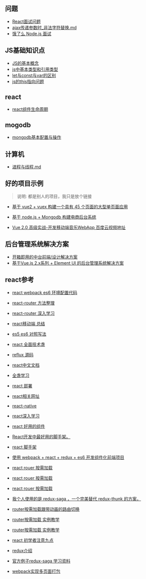 ## 问题

* [React面试问题](https://github.com/HerryLo/Knowledge/blob/master/Question/React%E9%97%AE%E9%A2%98.md)
* [ajax传递参数时_非法字符替换.md](https://github.com/HerryLo/Knowledge/blob/master/Question/ajax%E4%BC%A0%E9%80%92%E5%8F%82%E6%95%B0%E6%97%B6_%E9%9D%9E%E6%B3%95%E5%AD%97%E7%AC%A6%E6%9B%BF%E6%8D%A2.md)
* [饿了么 Node.js 面试](https://github.com/ElemeFE/node-interview/tree/master/sections/zh-cn)
## JS基础知识点
* [JS的基本概念](https://github.com/HerryLo/Knowledge/blob/master/Dot/%E7%9C%9F%E6%AD%A3%E5%BC%84%E6%87%82JS.md)
* [js中基本类型和引用类型](https://github.com/HerryLo/Knowledge/blob/master/Dot/js%E4%B8%AD%E5%9F%BA%E6%9C%AC%E7%B1%BB%E5%9E%8B%E5%92%8C%E5%BC%95%E7%94%A8%E7%B1%BB%E5%9E%8B.md)
* [let与const与var的区别](https://github.com/HerryLo/Knowledge/blob/master/Dot/let%E4%B8%8Econst%E4%B8%8Evar.md)
* [js的this指向问题](https://github.com/HerryLo/Knowledge/blob/master/Dot/js%E4%B8%ADthis%E7%9A%84%E6%8C%87%E5%90%91%E9%97%AE%E9%A2%98.md)

## react 
* [react组件生命周期](https://github.com/HerryLo/Knowledge/blob/master/Dot/react%E7%94%9F%E5%91%BD%E5%91%A8%E6%9C%9F.md)

## mogodb
* [mongodb基本配置与操作](https://github.com/HerryLo/Knowledge/blob/master/Dot/mongodb%E5%9F%BA%E6%9C%AC%E9%85%8D%E7%BD%AE%E4%B8%8E%E6%93%8D%E4%BD%9C.md)

## 计算机
* [进程与线程.md](https://github.com/HerryLo/Knowledge/blob/master/Dot/%E8%BF%9B%E7%A8%8B%E4%B8%8E%E7%BA%BF%E7%A8%8B.md)

## 好的项目示例
> 说明: 都是别人的项目，我只是放个链接

* [基于 vue2 + vuex 构建一个具有 45 个页面的大型单页面应用][30]
* [基于 node.js + Mongodb 构建电商后台系统][31]
* [Vue 2.0 高级实战-开发移动端音乐WebApp 百度云视频地址][32]

  [30]: https://github.com/bailicangdu/vue2-elm
  [31]: https://github.com/bailicangdu/node-elm
  [32]: https://pan.baidu.com/s/1geQIWHt?qq-pf-to=pcqq.group&errno=0&errmsg=Auth%20Login%20Sucess&&bduss=&ssnerror=0#list/path=%2FVue%202.0%20%E9%AB%98%E7%BA%A7%E5%AE%9E%E6%88%98-%E5%BC%80%E5%8F%91%E7%A7%BB%E5%8A%A8%E7%AB%AF%E9%9F%B3%E4%B9%90WebApp

## 后台管理系统解决方案
* [开箱即用的中台前端/设计解决方案](https://pro.ant.design/)
* [基于Vue.js 2.x系列 + Element UI 的后台管理系统解决方案](http://blog.gdfengshuo.com/example/work/#/readme)

## react参考

* [ react webpack es6 环境配置代码][1]
* [ react-router 方法整理][2]
* [ react-router 深入学习][3]
* [react移动端 总结][4]
* [es5 es6 对照写法][5]
* [react 全面技术盏 ][6]
* [reflux 源码][7]
* [react中文文档][8]
* [全盏学习][9]
* [react 部署][10]
* [ react相关网址][11]
* [react-native][12]
* [react深入学习][13]
* [react 好用的组件][14]
* [React开发中最好用的脚手架。][15]
* [react 脚手架 ][16]
* [使用 webpack + react + redux + es6 开发组件化前端项目][17]
* [react rouer 按需加载][18]
* [react rouer 按需加载][19]
* [react rouer 按需加载  ][20]
* [我个人使用的是 redux-saga ，一个完美替代 redux-thunk 的方案，][21]
* [router按需加载跟带动画的路由切换][22]
* [router按需加载 实例教学][23]
* [router按需加载 实例教学][24]
* [ react 初学者注意九点][25]
* [ redux介绍][26]
* [官方例子redux-saga 学习资料][27]
* [webpack实现多页面打包][28]


  [1]: http://my.oschina.net/u/1403181/blog/672501
  [2]: http://www.cnblogs.com/BestMePeng/p/React_Router.html
  [3]: http://www.tuicool.com/articles/iAvmyuj
  [4]: https://segmentfault.com/a/1190000005044324
  [5]: http://bbs.reactnative.cn/topic/15/react-react-native-%E7%9A%84es5-es6%E5%86%99%E6%B3%95%E5%AF%B9%E7%85%A7%E8%A1%A8
  [6]: http://www.ruanyifeng.com/blog/2016/09/react-technology-stack.html
  [7]: https://github.com/ittce/dragon-ui
  [8]: http://www.css88.com/react/docs/clone-with-props.html
  [9]: http://www.jser.com/
  [10]: https://github.com/gaearon/react-hot-boilerplate
  [11]: https://github.com/LeuisKen/react-collection
  [12]: https://github.com/reactnativecn/react-native-guide
  [13]: https://github.com/zhangmengxue/React-Learning
  [14]: https://www.zhihu.com/question/39452825?sort=created
  [15]: https://github.com/bodyno/react-starter-kit
  [16]: https://github.com/minooo/React-Study
  [17]: https://segmentfault.com/a/1190000005969488
  [18]: https://github.com/chyingp/react-router-load-on-demand
  [19]: https://github.com/rackt/react-router/tree/master/examples/auth-with-shared-root
  [20]: https://github.com/luqin/react-router-loader
  [21]: https://github.com/reactjs/redux/tree/9487db8be7f5453bde952bf9a6b5c4c0e1748c7f/examples/real-world
  [22]: http://www.cnblogs.com/BestMePeng/p/React_Router.html
  [23]: http://www.cnblogs.com/tianheila/p/5445441.html
  [24]: https://segmentfault.com/a/1190000007141049
  [25]: http://www.oschina.net/news/75530/9-things-every-reactjs-beginner-should-know
  [26]: http://www.zcfy.cc/article/you-might-not-need-redux-medium-1299.html
  [27]: https://github.com/rajaraodv/react-redux-blog
  [28]: https://github.com/vhtml/webpack-MultiplePage
  [29]: https://gist.github.com/acdlite/a68433004f9d6b4cbc83b5cc3990c194
  
